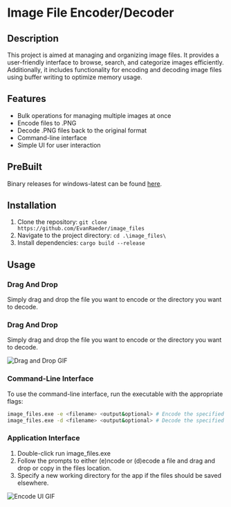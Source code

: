 # Image File Encoder/Decoder

## Description

This project is aimed at managing and organizing image files. It provides a user-friendly interface to browse, search, and categorize images efficiently. Additionally, it includes functionality for encoding and decoding image files using buffer writing to optimize memory usage.

## Features

- Bulk operations for managing multiple images at once
- Encode files to .PNG
- Decode .PNG files back to the original format
- Command-line interface
- Simple UI for user interaction

## PreBuilt
Binary releases for windows-latest can be found [here](https://github.com/EvanRaeder/image_files/releases).

## Installation

1. Clone the repository: `git clone https://github.com/EvanRaeder/image_files`
2. Navigate to the project directory: `cd .\image_files\`
3. Install dependencies: `cargo build --release`

## Usage

### Drag And Drop

Simply drag and drop the file you want to encode or the directory you want to decode.

### Drag And Drop

Simply drag and drop the file you want to encode or the directory you want to decode.

![Drag and Drop GIF](https://github.com/EvanRaeder/image_files/assets/dandd.gif)



### Command-Line Interface

To use the command-line interface, run the executable with the appropriate flags:

```sh
image_files.exe -e <filename> <output&optional> # Encode the specified file
image_files.exe -d <filename> <output&optional> # Decode the specified file
```

### Application Interface

1. Double-click run image_files.exe
2. Follow the prompts to either (e)ncode or (d)ecode a file and drag and drop or copy in the files location.
3. Specify a new working directory for the app if the files should be saved elsewhere.

![Encode UI GIF](https://github.com/EvanRaeder/image_files/assets/encode.gif)